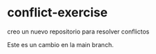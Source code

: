 # conflict-exercise
creo un nuevo repositorio para resolver conflictos

Este es un cambio en la main branch.

